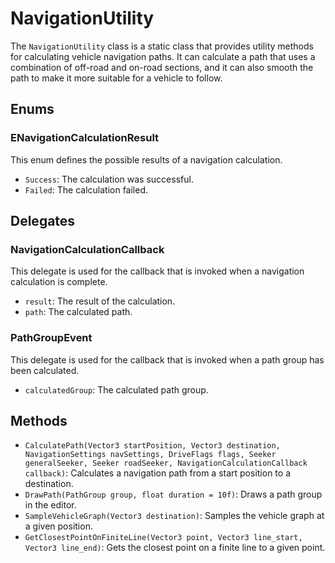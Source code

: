 # NavigationUtility

The `NavigationUtility` class is a static class that provides utility methods for calculating vehicle navigation paths. It can calculate a path that uses a combination of off-road and on-road sections, and it can also smooth the path to make it more suitable for a vehicle to follow.

## Enums

### ENavigationCalculationResult

This enum defines the possible results of a navigation calculation.

-   `Success`: The calculation was successful.
-   `Failed`: The calculation failed.

## Delegates

### NavigationCalculationCallback

This delegate is used for the callback that is invoked when a navigation calculation is complete.

-   `result`: The result of the calculation.
-   `path`: The calculated path.

### PathGroupEvent

This delegate is used for the callback that is invoked when a path group has been calculated.

-   `calculatedGroup`: The calculated path group.

## Methods

-   `CalculatePath(Vector3 startPosition, Vector3 destination, NavigationSettings navSettings, DriveFlags flags, Seeker generalSeeker, Seeker roadSeeker, NavigationCalculationCallback callback)`: Calculates a navigation path from a start position to a destination.
-   `DrawPath(PathGroup group, float duration = 10f)`: Draws a path group in the editor.
-   `SampleVehicleGraph(Vector3 destination)`: Samples the vehicle graph at a given position.
-   `GetClosestPointOnFiniteLine(Vector3 point, Vector3 line_start, Vector3 line_end)`: Gets the closest point on a finite line to a given point.
